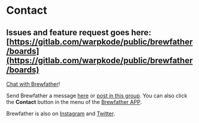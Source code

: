# Contact

## Issues and feature request goes here: [https://gitlab.com/warpkode/public/brewfather/boards](https://gitlab.com/warpkode/public/brewfather/boards)

[Chat with Brewfather](https://m.me/brewfather)!

Send Brewfather a message [here](https://www.facebook.com/brewfather) or [post in this group](https://www.facebook.com/groups/brewfather). You can also click the **Contact** button in the menu of the [Brewfather APP](https://web.brewfather.app).

Brewfather is also on [Instagram](https://instagram.com/brewfatherapp) and [Twitter](https://twitter.com/brewfatherapp).

